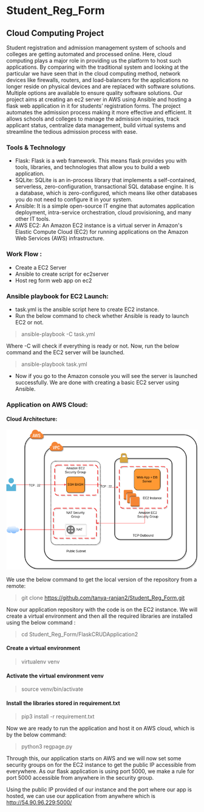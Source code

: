 # Student_Reg_Form

## Cloud Computing Project
Student registration and admission management system of schools and colleges are getting automated and processed online. Here, cloud computing plays a major role in providing us the platform to host such applications. By comparing with the traditional system and looking at the particular we have seen that in the cloud computing method, network devices like firewalls, routers, and load-balancers for the applications no longer reside on physical devices and are replaced with software solutions. Multiple options are available to ensure quality software solutions. 
Our project aims at creating an ec2 server in AWS using Ansible and hosting a flask web application in it for students’ registration forms. The project automates the admission process making it more effective and efficient. It allows schools and colleges to manage the admission inquiries, track applicant status, centralize data management, build virtual systems and streamline the tedious admission process with ease.

### Tools & Technology 
- Flask: Flask is a web framework. This means flask provides you with tools, libraries, and technologies that allow you to build a web application.
- SQLite: SQLite is an in-process library that implements a self-contained, serverless, zero-configuration, transactional SQL database engine. It is a database, which is zero-configured, which means like other databases you do not need to configure it in your system.
- Ansible: It is a simple open-source IT engine that automates application deployment, intra-service orchestration, cloud provisioning, and many other IT tools.
- AWS EC2: An Amazon EC2 instance is a virtual server in Amazon's Elastic Compute Cloud (EC2) for running applications on the Amazon Web Services (AWS) infrastructure. 




### Work Flow :
- Create a EC2 Server
- Ansible to create script for ec2server
- Host reg form web app on ec2 


### Ansible playbook for EC2 Launch:

- task.yml is the ansible script here to create EC2 instance. 
- Run the below command to check whether Ansible is ready to launch EC2 or not.

> ansible-playbook -C task.yml

Where -C will check if everything is ready or not.
Now, run the below command and the EC2 server will be launched.

> ansible-playbook task.yml

- Now if you go to the Amazon console you will see the server is launched successfully.
We are done with creating a basic EC2 server using Ansible.


### Application on AWS Cloud:

#### Cloud Architecture:
![image](architecture.png)

We use the below command to get the local version of the repository from a remote:

> git clone https://github.com/tanya-ranjan2/Student_Reg_Form.git

Now our application repository with the code is on the EC2 instance. We will create a virtual environment and then all the required libraries are installed using the below command :

> cd Student_Reg_Form/FlaskCRUDApplication2

#### Create a virtual environment
> virtualenv venv 
#### Activate the virtual environment venv
> source venv/bin/activate
#### Install the libraries stored in requirement.txt

> pip3 install -r requirement.txt

Now we are ready to run the application and host it on AWS cloud, which is by the below command:

> python3 regpage.py

Through this, our application starts on AWS and we will now set some security groups on for the EC2 instance to get the public IP accessible from everywhere. 
As our flask application is using port 5000, we make a rule for port 5000 accessible from anywhere in the security group.

Using the public IP provided of our instance and the port where our app is hosted, we can use our application from anywhere which is http://54.90.96.229:5000/





